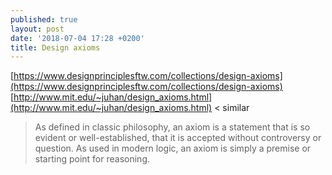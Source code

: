 ```yaml
---
published: true
layout: post
date: '2018-07-04 17:28 +0200'
title: Design axioms
---
```

[https://www.designprinciplesftw.com/collections/design-axioms](https://www.designprinciplesftw.com/collections/design-axioms)  
[http://www.mit.edu/~juhan/design_axioms.html](http://www.mit.edu/~juhan/design_axioms.html) < similar  

> As defined in classic philosophy, an axiom is a statement that is so evident or well-established, that it is accepted without controversy or question.
> As used in modern logic, an axiom is simply a premise or starting point for reasoning.
